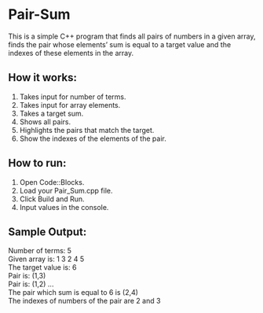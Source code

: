 # Pair-Sum
This is a simple C++ program that finds all pairs of numbers in a given array, finds the pair whose elements’ sum is equal to a target value and the indexes of these elements in the array.
## How it works:
1. Takes input for number of terms.
2. Takes input for array elements.
3. Takes a target sum.
4. Shows all pairs.
5. Highlights the pairs that match the target.
6. Show the indexes of the elements of the pair.
## How to run:
1. Open Code::Blocks.
2. Load your Pair_Sum.cpp file.
3. Click Build and Run.
4. Input values in the console.
## Sample Output:
Number of terms: 5  
Given array is: 1 3 2 4 5  
The target value is: 6  
Pair is: (1,3)  
Pair is: (1,2) 
...  
The pair which sum is equal to 6 is (2,4)  
The indexes of numbers of the pair are 2 and 3
